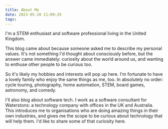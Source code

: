 ```yaml
---
title: About Me
date: 2023-05-20 11:09:29
tags:
---
```

I'm a STEM enthusiast and software professional living in the United Kingdom.

This blog came about because someone asked me to describe my personal values. It's not something I'd thought about consciously before, but the answer came immediately: curiosity about the world around us, and wanting to enthuse other people to be curious too.

So it's likely my hobbies and interests will pop up here. I'm fortunate to have a lovely family who enjoy the same things as me, too. In absolutely no order: cycle touring, photography, home automation, STEM, board games, astronomy, and comedy.

I'll also blog about software tech. I work as a software consultant for Waterstons: a technology company with offices in the UK and Australia. This introduces me to organisations who are doing amazing things in their own industries, and gives me the scope to be curious about technology that will help them. I'd like to share some of that curiosity here.